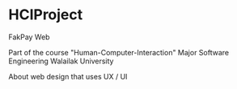 # HCIProject
FakPay Web


Part of the course  "Human-Computer-Interaction"  Major Software Engineering Walailak University


About web design that uses UX / UI
